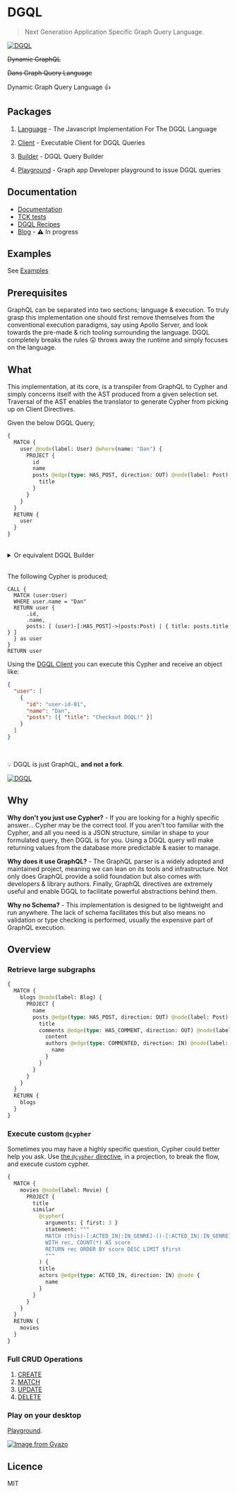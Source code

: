 # DGQL

> Next Generation Application Specific Graph Query Language.

[![DGQL](./docs/assets/dgql-banner-white.png)](.)

~~Dynamic GraphQL~~

~~Dans Graph Query Language~~

Dynamic Graph Query Language 👍

## Packages

1. [Language](https://github.com/danstarns/dgql/tree/main/packages/language) - The Javascript Implementation For The DGQL Language

2. [Client](https://github.com/danstarns/dgql/tree/main/packages/client) - Executable Client for DGQL Queries

3. [Builder](https://github.com/danstarns/dgql/tree/main/packages/builder) - DGQL Query Builder

4. [Playground](https://github.com/danstarns/dgql/tree/main/packages/playground) - Graph app Developer playground to issue DGQL queries

## Documentation

- [Documentation](https://github.com/danstarns/DGQL/blob/main/docs/index.md)
- [TCK tests](https://github.com/danstarns/DGQL/tree/main/packages/language/tests/tck/tck-test-files)
- [DGQL Recipes](https://github.com/danstarns/dgql/tree/main/misc/recipes)
- [Blog](https://medium.com/@danstarns/dgql-next-generation-application-specific-graph-query-language-a232e39887e7) - ⚠ In progress

## Examples

See [Examples](./examples/index.md)

## Prerequisites

GraphQL can be separated into two sections; language & execution. To truly grasp this implementation one should first remove themselves from the conventional execution paradigms, say using Apollo Server, and look towards the pre-made & rich tooling surrounding the language. DGQL completely breaks the rules 😲 throws away the runtime and simply focuses on the language.

## What

This implementation, at its core, is a transpiler from GraphQL to Cypher and simply concerns itself with the AST produced from a given selection set. Traversal of the AST enables the translator to generate Cypher from picking up on Client Directives.

Given the below DGQL Query;

```graphql
{
  MATCH {
    user @node(label: User) @where(name: "Dan") {
      PROJECT {
        id
        name
        posts @edge(type: HAS_POST, direction: OUT) @node(label: Post) {
          title
        }
      }
    }
  }
  RETURN {
    user
  }
}
```

<br>

<details>
<summary>Or equivalent DGQL Builder</summary>
<br>

[DGQL Builder](./packages/builder)

```js
const { Builder, node, property, edge } = require("@dgql/builder");

const builder = new Builder();

const [dgql, variables] = builder
  .match({
    user: node({ label: "User" })
      .where({ name: property({ equal: "Dan" }) })
      .project({
        id: property(),
        name: property(),
        posts: edge({
          type: "HAS_POST",
          direction: "OUT",
          node: node({ label: "Post" }),
        }).project({
          title: property(),
        }),
      }),
  })
  .return(["user"])
  .build();
```

</details>

<br>

The following Cypher is produced;

```cypher
CALL {
  MATCH (user:User)
  WHERE user.name = "Dan"
  RETURN user {
      .id,
      .name,
      posts: [ (user)-[:HAS_POST]->(posts:Post) | { title: posts.title } ]
  } as user
}
RETURN user
```

Using the [DGQL Client](https://github.com/danstarns/dgql/tree/main/packages/client) you can execute this Cypher and receive an object like:

```json
{
  "user": [
    {
      "id": "user-id-01",
      "name": "Dan",
      "posts": [{ "title": "Checkout DGQL!" }]
    }
  ]
}
```

<br>

💡 DGQL is just GraphQL, **and not a fork**.

[![DGQL](./docs/assets/dgql-diagram-white.png)](.)

## Why

**Why don't you just use Cypher?** - If you are looking for a highly specific answer... Cypher may be the correct tool. If you aren't too familiar with the Cypher, and all you need is a JSON structure, similar in shape to your formulated query, then DGQL is for you. Using a DGQL query will make returning values from the database more predictable & easier to manage.

**Why does it use GraphQL?** - The GraphQL parser is a widely adopted and maintained project, meaning we can lean on its tools and infrastructure. Not only does GraphQL provide a solid foundation but also comes with developers & library authors. Finally, GraphQL directives are extremely useful and enable DGQL to facilitate powerful abstractions behind them.

**Why no Schema?** - This implementation is designed to be lightweight and run anywhere. The lack of schema facilitates this but also means no validation or type checking is performed, usually the expensive part of GraphQL execution.

## Overview

### Retrieve large subgraphs

<!-- prettier-ignore-start -->

```graphql
{
  MATCH {
    blogs @node(label: Blog) {
      PROJECT {
        name
        posts @edge(type: HAS_POST, direction: OUT) @node(label: Post) {
          title
          comments @edge(type: HAS_COMMENT, direction: OUT) @node(label: Comment) {
            content
            authors @edge(type: COMMENTED, direction: IN) @node(label: User) {
              name
            }
          }
        }
      }
    }
  }
  RETURN {
    blogs
  }
}
```

<!-- prettier-ignore-end -->

### Execute custom `@cypher`

Sometimes you may have a highly specific question, Cypher could better help you ask. Use [the `@cypher` directive](./docs/language/cypher.md), in a projection, to break the flow, and execute custom cypher.

```graphql
{
  MATCH {
    movies @node(label: Movie) {
      PROJECT {
        title
        similar
          @cypher(
            arguments: { first: 3 }
            statement: """
            MATCH (this)-[:ACTED_IN|:IN_GENRE]-()-[:ACTED_IN|:IN_GENRE]-(rec:Movie)
            WITH rec, COUNT(*) AS score
            RETURN rec ORDER BY score DESC LIMIT $first
            """
          ) {
          title
          actors @edge(type: ACTED_IN, direction: IN) @node {
            name
          }
        }
      }
    }
  }
  RETURN {
    movies
  }
}
```

### Full CRUD Operations

1. [CREATE](./docs/language/create.md)
2. [MATCH](./docs/language/match.md)
3. [UPDATE](./docs/language/update.md)
4. [DELETE](./docs/language/delete.md)

### Play on your desktop

[Playground](https://github.com/danstarns/dgql/tree/main/packages/playground).

[![Image from Gyazo](https://i.gyazo.com/88e3a580586197e51e246c763d4f594e.gif)](https://gyazo.com/88e3a580586197e51e246c763d4f594e)

## Licence

MIT

